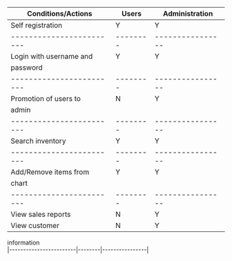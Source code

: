 
| Conditions/Actions     |  Users | Administration| 
|------------------------|--------|----------------|
| Self registration      |   Y    |        Y       |
|------------------------|--------|----------------|
| Login with username and|   Y    |        Y       |
| password 
|------------------------|--------|----------------|
| Promotion of users to  |   N    |        Y       |
| admin
|------------------------|--------|----------------|
| Search inventory       |   Y    |        Y       |
|------------------------|--------|----------------|
| Add/Remove items from  |   Y    |        Y       |
| chart                  |        |                |
|------------------------|--------|----------------|
| View sales reports     |   N    |        Y       | 
| View customer          |   N    |        Y       |
  information                                     
|------------------------|--------|----------------|


          
